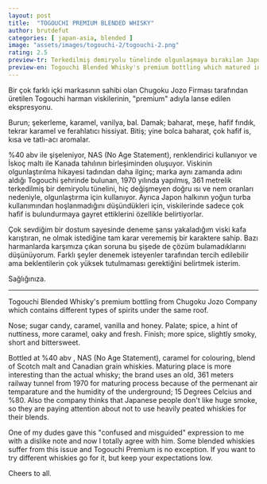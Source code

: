 ```yaml
---
layout: post
title:  "TOGOUCHI PREMIUM BLENDED WHISKY"
author: brutdefut
categories: [ japan-asia, blended ]
image: "assets/images/togouchi-2/togouchi-2.png"
rating: 2.5
preview-tr: Terkedilmiş demiryolu tünelinde olgunlaşmaya bırakılan Japon harman viskisi. 
preview-en: Togouchi Blended Whisky's premium bottling which matured in an old railway tunnel.
---
```


Bir çok farklı içki markasının sahibi olan Chugoku Jozo Firması tarafından üretilen Togouchi harman viskilerinin, "premium" adıyla lanse edilen ekspresyonu. 

Burun; şekerleme, karamel, vanilya, bal. 
Damak; baharat, meşe, hafif fındık, tekrar karamel ve ferahlatıcı hissiyat. 
Bitiş; yine bolca baharat, çok hafif is, kısa ve tatlı-acı aromalar. 

%40 abv ile şişeleniyor, NAS (No Age Statement), renklendirici kullanıyor ve İskoç maltı ile Kanada tahılının birleşiminden oluşuyor. 
Viskinin olgunlaştırılma hikayesi tadından daha ilginç; marka aynı zamanda adını aldığı Togouchi şehrinde bulunan, 1970 yılında yapılmış, 361 metrelik terkedilmiş bir demiryolu tünelini, hiç değişmeyen doğru ısı ve nem oranları nedeniyle, olgunlaştırma için kullanıyor. 
Ayrıca Japon halkının yoğun turba kullanımından hoşlanmadığını düşündükleri için, viskilerinde sadece çok hafif is bulundurmaya gayret ettiklerini özellikle belirtiyorlar. 

Çok sevdiğim bir dostum sayesinde deneme şansı yakaladığım viski kafa karıştıran, ne olmak istediğine tam karar verememiş bir karaktere sahip. Bazı harmanlarda karşımıza çıkan soruna bu şişede de çözüm bulamadıklarını düşünüyorum. Farklı şeyler denemek isteyenler tarafından tercih edilebilir ama beklentilerin çok yüksek tutulmaması gerektiğini belirtmek isterim. 

Sağlığınıza. 


---------------------------------------------------------------------------

<p id="english"></p>

Togouchi Blended Whisky's premium bottling from Chugoku Jozo Company which contains different types of spirits under the same roof. 

Nose; sugar candy, caramel, vanilla and honey.
Palate; spice, a hint of nuttiness, more caramel, oaky and fresh. 
Finish; more spice, slightly smoky, short and bittersweet.

Bottled at %40 abv , NAS (No Age Statement), caramel for colouring, blend of Scotch malt and Canadian grain whiskies.
Maturing place is more interesting than the actual whisky; the brand uses an old, 361 meters railway tunnel from 1970 for maturing process because of the permenant air temparature and the humidity of the underground; 15 Degrees Celcius and %80.
Also the company thinks that Japanese people don't like huge smoke, so they are paying attention about not to use heavily peated whiskies for their blends.

One of my dudes gave this "confused and misguided" expression to me with a dislike note and now I totally agree with him. Some blended whiskies suffer from this issue and Togouchi Premium is no exception. 
If you want to try different whiskies go for it, but keep your expectations low. 

Cheers to all. 
